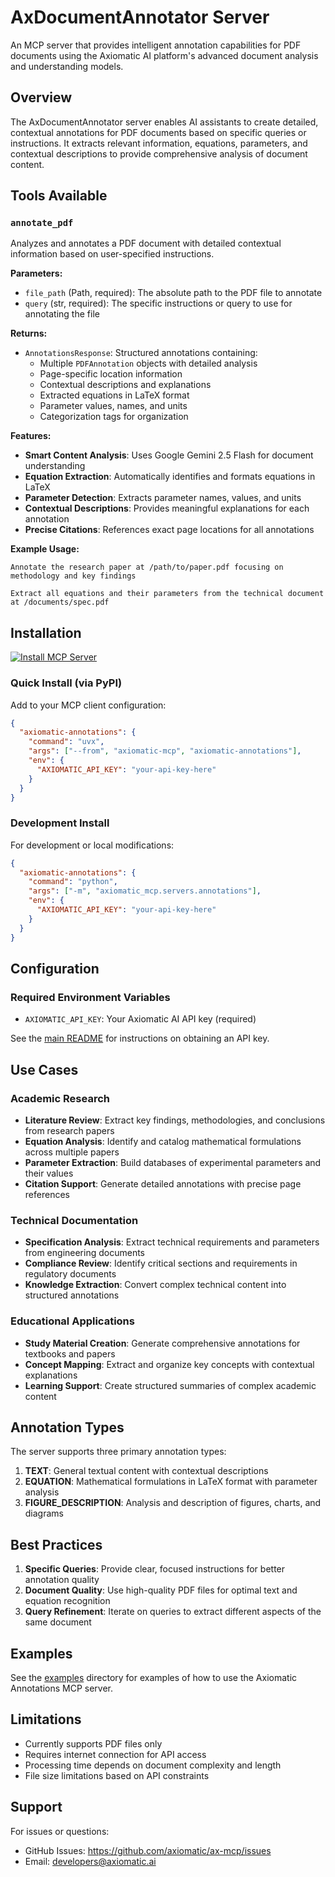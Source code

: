 # AxDocumentAnnotator Server

An MCP server that provides intelligent annotation capabilities for PDF documents using the Axiomatic AI platform's advanced document analysis and understanding models.

## Overview

The AxDocumentAnnotator server enables AI assistants to create detailed, contextual annotations for PDF documents based on specific queries or instructions. It extracts relevant information, equations, parameters, and contextual descriptions to provide comprehensive analysis of document content.

## Tools Available

### `annotate_pdf`

Analyzes and annotates a PDF document with detailed contextual information based on user-specified instructions.

**Parameters:**

- `file_path` (Path, required): The absolute path to the PDF file to annotate
- `query` (str, required): The specific instructions or query to use for annotating the file

**Returns:**

- `AnnotationsResponse`: Structured annotations containing:
  - Multiple `PDFAnnotation` objects with detailed analysis
  - Page-specific location information
  - Contextual descriptions and explanations
  - Extracted equations in LaTeX format
  - Parameter values, names, and units
  - Categorization tags for organization

**Features:**

- **Smart Content Analysis**: Uses Google Gemini 2.5 Flash for document understanding
- **Equation Extraction**: Automatically identifies and formats equations in LaTeX
- **Parameter Detection**: Extracts parameter names, values, and units
- **Contextual Descriptions**: Provides meaningful explanations for each annotation
- **Precise Citations**: References exact page locations for all annotations

**Example Usage:**

```
Annotate the research paper at /path/to/paper.pdf focusing on methodology and key findings
```

```
Extract all equations and their parameters from the technical document at /documents/spec.pdf
```

## Installation

[![Install MCP Server](https://cursor.com/deeplink/mcp-install-dark.svg)](https://cursor.com/en/install-mcp?name=axiomatic-annotations&config=eyJjb21tYW5kIjoidXZ4IC0tZnJvbSBheGlvbWF0aWMtbWNwIGF4aW9tYXRpYy1hbm5vdGF0aW9ucyIsImVudiI6eyJBWElPTUFUSUNfQVBJX0tFWSI6IkFYSU9NQVRJQy1BUEktS0VZIn19)

### Quick Install (via PyPI)

Add to your MCP client configuration:

```json
{
  "axiomatic-annotations": {
    "command": "uvx",
    "args": ["--from", "axiomatic-mcp", "axiomatic-annotations"],
    "env": {
      "AXIOMATIC_API_KEY": "your-api-key-here"
    }
  }
}
```

### Development Install

For development or local modifications:

```json
{
  "axiomatic-annotations": {
    "command": "python",
    "args": ["-m", "axiomatic_mcp.servers.annotations"],
    "env": {
      "AXIOMATIC_API_KEY": "your-api-key-here"
    }
  }
}
```

## Configuration

### Required Environment Variables

- `AXIOMATIC_API_KEY`: Your Axiomatic AI API key (required)

See the [main README](https://github.com/Axiomatic-AI/ax-mcp#getting-an-api-key) for instructions on obtaining an API key.

## Use Cases

### Academic Research

- **Literature Review**: Extract key findings, methodologies, and conclusions from research papers
- **Equation Analysis**: Identify and catalog mathematical formulations across multiple papers
- **Parameter Extraction**: Build databases of experimental parameters and their values
- **Citation Support**: Generate detailed annotations with precise page references

### Technical Documentation

- **Specification Analysis**: Extract technical requirements and parameters from engineering documents
- **Compliance Review**: Identify critical sections and requirements in regulatory documents
- **Knowledge Extraction**: Convert complex technical content into structured annotations

### Educational Applications

- **Study Material Creation**: Generate comprehensive annotations for textbooks and papers
- **Concept Mapping**: Extract and organize key concepts with contextual explanations
- **Learning Support**: Create structured summaries of complex academic content

## Annotation Types

The server supports three primary annotation types:

1. **TEXT**: General textual content with contextual descriptions
2. **EQUATION**: Mathematical formulations in LaTeX format with parameter analysis
3. **FIGURE_DESCRIPTION**: Analysis and description of figures, charts, and diagrams

## Best Practices

1. **Specific Queries**: Provide clear, focused instructions for better annotation quality
2. **Document Quality**: Use high-quality PDF files for optimal text and equation recognition
3. **Query Refinement**: Iterate on queries to extract different aspects of the same document

## Examples

See the [examples](https://github.com/Axiomatic-AI/ax-mcp/blob/main/examples/annotations/README.md) directory for examples of how to use the Axiomatic Annotations MCP server.

## Limitations

- Currently supports PDF files only
- Requires internet connection for API access
- Processing time depends on document complexity and length
- File size limitations based on API constraints

## Support

For issues or questions:

- GitHub Issues: https://github.com/axiomatic/ax-mcp/issues
- Email: developers@axiomatic.ai
